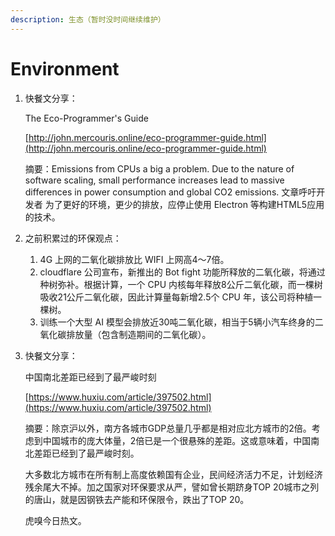 ```yaml
---
description: 生态（暂时没时间继续维护）
---
```


# Environment

1. 快餐文分享：

   The Eco-Programmer's Guide

   [http://john.mercouris.online/eco-programmer-guide.html](http://john.mercouris.online/eco-programmer-guide.html)

   摘要：Emissions from CPUs a big a problem. Due to the nature of software scaling, small performance increases lead to massive differences in power consumption and global CO2 emissions. 文章呼吁开发者 为了更好的环境，更少的排放，应停止使用 Electron 等构建HTML5应用的技术。

2. 之前积累过的环保观点：
   1. 4G 上网的二氧化碳排放比 WIFI 上网高4～7倍。
   2. cloudflare 公司宣布，新推出的 Bot fight 功能所释放的二氧化碳，将通过种树弥补。根据计算，一个 CPU 内核每年释放8公斤二氧化碳，而一棵树吸收21公斤二氧化碳，因此计算量每新增2.5个 CPU 年，该公司将种植一棵树。
   3. 训练一个大型 AI 模型会排放近30吨二氧化碳，相当于5辆小汽车终身的二氧化碳排放量（包含制造期间的二氧化碳）。
3. 快餐文分享：

   中国南北差距已经到了最严峻时刻

   [https://www.huxiu.com/article/397502.html](https://www.huxiu.com/article/397502.html)

   摘要：除京沪以外，南方各城市GDP总量几乎都是相对应北方城市的2倍。考虑到中国城市的庞大体量，2倍已是一个很悬殊的差距。这或意味着，中国南北差距已经到了最严峻时刻。

   大多数北方城市在所有制上高度依赖国有企业，民间经济活力不足，计划经济残余尾大不掉。加之国家对环保要求从严，譬如曾长期跻身TOP 20城市之列的唐山，就是因钢铁去产能和环保限令，跌出了TOP 20。

   虎嗅今日热文。

